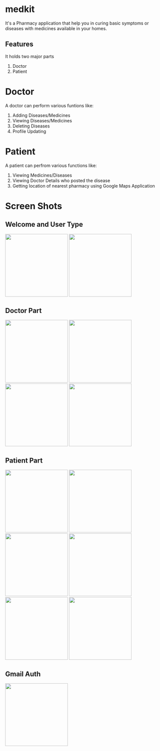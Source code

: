 # medkit

It's a Pharmacy application that help you in curing basic symptoms or diseases with medicines available in your homes.

## Features
It holds two major parts
1. Doctor
2. Patient

# Doctor
A doctor can perform various funtions like:
1. Adding Diseases/Medicines
2. Viewing Diseases/Medicines
3. Deleting Diseases
4. Profile Updating

# Patient
A patient can perfrom various functions like:
1. Viewing Medicines/Diseases
2. Viewing Doctor Details who posted the disease
3. Getting location of nearest pharmacy using Google Maps Application

# Screen Shots

## Welcome and User Type
<img src="images/welcome.jpg" width = 200> <img src="images/user.jpg" width = 200>

## Doctor Part
<img src="images/doctoLogin.jpg" width = 200> <img src="images/doctorpanel.jpg" width = 200> <img src="images/doctorEdit.jpg" width = 200> <img src="images/doctorProfile.jpg" width = 200>

## Patient Part
<img src="images/patientLogin.jpg" width = 200> <img src="images/patientPanel.jpg" width = 200> <img src="images/medDetails.jpg" width = 200> <img src="images/doctorDetails.jpg" width = 200> <img src="images/mapView.jpg" width = 200> <img src="images/patientProfile.jpg" width = 200>

## Gmail Auth
<img src="images/gmailAPI.jpg" width = 200>

